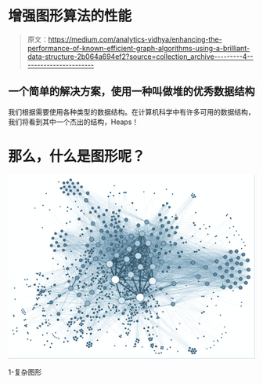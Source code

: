 # 增强图形算法的性能

> 原文：<https://medium.com/analytics-vidhya/enhancing-the-performance-of-known-efficient-graph-algorithms-using-a-brilliant-data-structure-2b064a694ef2?source=collection_archive---------4----------------------->

## 一个简单的解决方案，使用一种叫做堆的优秀数据结构

我们根据需要使用各种类型的数据结构。在计算机科学中有许多可用的数据结构，我们将看到其中一个杰出的结构，Heaps！

# 那么，什么是图形呢？

![](img/d3fcc77c5f88739ddc43d45c1ea0c74b.png)

1-复杂图形